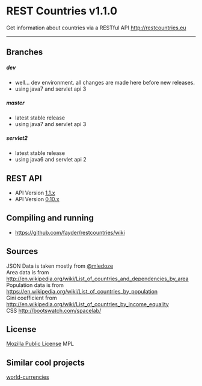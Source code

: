 REST Countries v1.1.0
=====================

Get information about countries via a RESTful API http://restcountries.eu

----------

Branches
---------
##### dev
* well... dev environment. all changes are made here before new releases.
* using java7 and servlet api 3

##### master
* latest stable release
* using java7 and servlet api 3

##### servlet2
* latest stable release
* using java6 and servlet api 2

REST API
---------
* API Version [1.1.x]
* API Version [0.10.x]

Compiling and running
---------
* https://github.com/fayder/restcountries/wiki

Sources
---------
JSON Data is taken mostly from [@mledoze] <br />
Area data is from http://en.wikipedia.org/wiki/List_of_countries_and_dependencies_by_area <br />
Population data is from https://en.wikipedia.org/wiki/List_of_countries_by_population <br />
Gini coefficient from http://en.wikipedia.org/wiki/List_of_countries_by_income_equality <br />
CSS http://bootswatch.com/spacelab/

License
---------
[Mozilla Public License] MPL

Similar cool projects
---------------
[world-currencies]

[@mledoze]: https://github.com/mledoze/countries
[1.1.x]: https://github.com/fayder/restcountries/wiki/API-1.1.x
[0.10.x]: https://github.com/fayder/restcountries/wiki/API-0.10
[Mozilla Public License]: http://www.mozilla.org/MPL/
[Tinatapi]: http://api.tinata.co.uk/
[world-currencies]: https://github.com/wiredmax/world-currencies

